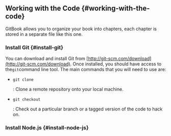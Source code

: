 ## Working with the Code {#working-with-the-code}

GitBook allows you to organize your book into chapters, each chapter is stored in a separate file like this one.

### Install Git {#install-git}

You can download and install Git from [http://git-scm.com/download](http://git-scm.com/download). Once installed, you should have access to the`git`command line tool. The main commands that you will need to use are:

* `git clone`

  : Clone a remote repository onto your local machine.

* `git checkout`

  : Check out a particular branch or a tagged version of the code to hack on.

### Install Node.js {#install-node-js}



